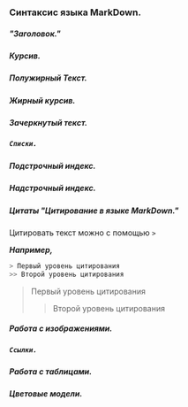 ### Синтаксис языка MarkDown.

##### "Заголовок."

##### *Курсив.* 

##### **Полужирный Текст.**

##### ***Жирный курсив.***

##### Зачеркнутый текст.

##### `Списки.`

##### Подстрочный индекс.

##### Надстрочный индекс.

##### Цитаты "Цитирование в языке MarkDown."

Цитировать текст можно с помощью `>`

***Например,***
```sh
> Первый уровень цитирования 
>> Второй уровень цитирования 
```
> Первый уровень цитирования 
>> Второй уровень цитирования 

##### Работа с изображениями.

##### `Ссылки.`

##### Работа с таблицами.

##### Цветовые модели.
